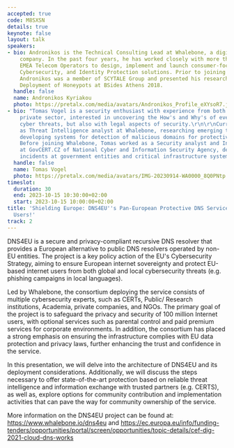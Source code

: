 ```yaml
---
accepted: true
code: M8SXSN
details: true
keynote: false
layout: talk
speakers:
- bio: Andronikos is the Technical Consulting Lead at Whalebone, a digital life protection
    company. In the past four years, he has worked closely with more than two dozen
    EMEA Telecom Operators to design, implement and launch consumer-focused DNS-based
    Cybersecurity, and Identity Protection solutions. Prior to joining Whalebone,
    Andronikos was a member of SCYTALE Group and presented his research on Automated
    Deployment of Honeypots at BSides Athens 2018.
  handle: false
  name: Andronikos Kyriakou
  photo: https://pretalx.com/media/avatars/Andronikos_Profile_eXYsoR7.jpg
- bio: "Tomas Vogel is a security enthusiast with experience from both public and
    private sector, interested in uncovering the How's and Why's of ever evolving
    cyber threats, but also with legal aspects of security.\r\n\r\nCurrently working
    as Threat Intelligence analyst at Whalebone, researching emerging threats and
    developing systems for detection of malicious domains for protective DNS solution.
    Before joining Whalebone, Tomas worked as a Security analyst and Incident responder
    at GovCERT.CZ of National Cyber and Information Security Agency, dealing with
    incidents at government entities and critical infrastructure systems."
  handle: false
  name: Tomas Vogel
  photo: https://pretalx.com/media/avatars/IMG-20230914-WA0000_8Q0PNtp.jpg
timeslot:
  duration: 30
  end: 2023-10-15 10:30:00+02:00
  start: 2023-10-15 10:00:00+02:00
title: 'Shielding Europe: DNS4EU''s Pan-European Protective DNS Service for 100 Million
  Users!'
track: 2
---
```


DNS4EU is a secure and privacy-compliant recursive DNS resolver that provides a European alternative to public DNS resolvers operated by non-EU entities.
The project is a key policy action of the EU's Cybersecurity Strategy, aiming to ensure European internet sovereignty and protect EU-based internet users from both global and local cybersecurity threats (e.g.
phishing campaigns in local languages).

Led by Whalebone, the consortium deploying the service consists of multiple cybersecurity experts, such as CERTs, Public/ Research institutions, Academia, private companies, and NGOs.
The primary goal of the project is to safeguard the privacy and security of 100 million Internet users, with optional services such as parental control and paid premium services for corporate environments.
In addition, the consortium has placed a strong emphasis on ensuring the infrastructure complies with EU data protection and privacy laws, further enhancing the trust and confidence in the service.

In this presentation, we will delve into the architecture of DNS4EU and its deployment considerations.
Additionally, we will discuss the steps necessary to offer state-of-the-art protection based on reliable threat intelligence and information exchange with trusted partners (e.g.
CERTS), as well as, explore options for community contribution and implementation activities that can pave the way for community ownership of the service.

More information on the DNS4EU project can be found at: https://www.whalebone.io/dns4eu and https://ec.europa.eu/info/funding-tenders/opportunities/portal/screen/opportunities/topic-details/cef-dig-2021-cloud-dns-works